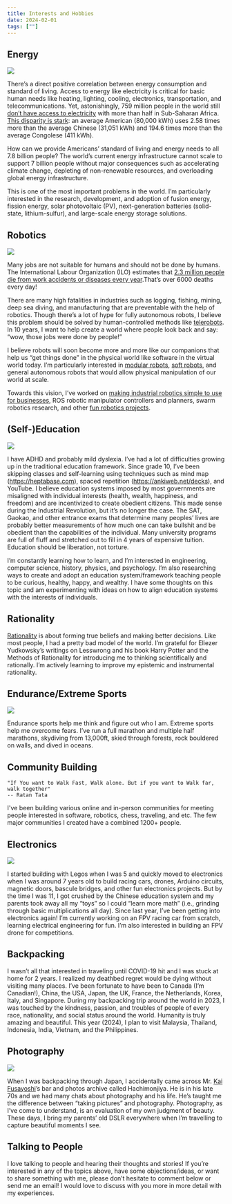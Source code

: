 ```yaml
---
title: Interests and Hobbies
date: 2024-02-01
tags: [""]
---
```


## Energy

![](https://cln.sh/Bd4Bq2sj/download)

There’s a direct positive correlation between energy consumption and standard of living. Access to energy like electricity is critical for basic human needs like heating, lighting, cooling, electronics, transportation, and telecommunications. Yet, astonishingly, 759 million people in the world still [don’t have access to electricity](https://ourworldindata.org/grapher/number-without-electricity-by-region?time=latest) with more than half in Sub-Saharan Africa. [This disparity is stark](https://ourworldindata.org/per-capita-energy): an average American (80,000 kWh) uses 2.58 times more than the average Chinese (31,051 kWh) and 194.6 times more than the average Congolese (411 kWh).

How can we provide Americans’ standard of living and energy needs to all 7.8 billion people? The world’s current energy infrastructure cannot scale to support 7 billion people without major consequences such as accelerating climate change, depleting of non-renewable resources, and overloading global energy infrastructure.

This is one of the most important problems in the world. I’m particularly interested in the research, development, and adoption of fusion energy, fission energy, solar photovoltaic (PV), next-generation batteries (solid-state, lithium-sulfur), and large-scale energy storage solutions.



## Robotics

![](https://cln.sh/QN4c1rR0/download)

Many jobs are not suitable for humans and should not be done by humans. The International Labour Organization (ILO) estimates that [2.3 million people die from work accidents or diseases every year]( https://www.ilo.org/moscow/areas-of-work/occupational-safety-and-health/WCMS_249278/lang--en/index.htm#:~:text=The%20ILO%20estimates%20that%20some,6000%20deaths%20every%20single%20day.).That’s over 6000 deaths every day!

There are many high fatalities in industries such as logging, fishing, mining, deep sea diving, and manufacturing that are preventable with the help of robotics. Though there’s a lot of hype for fully autonomous robots, I believe this problem should be solved by human-controlled methods like [telerobots](https://en.wikipedia.org/wiki/Telerobotics). In 10 years, I want to help create a world where people look back and say: “wow, those jobs were done by people!”

I believe robots will soon become more and more like our companions that help us “get things done” in the physical world like software in the virtual world today. I’m particularly interested in [modular robots](https://en.wikipedia.org/wiki/Self-reconfiguring_modular_robot), [soft robots](https://en.wikipedia.org/wiki/Soft_robotics), and general autonomous robots that would allow physical manipulation of our world at scale.

Towards this vision, I’ve worked on [making industrial robotics simple to use for businesses](https://www.flojoy.ai), ROS robotic manipulator controllers and planners, swarm robotics research, and other [fun robotics projects](https://jingxiangmo.com/projects).



## (Self-)Education

![](https://cln.sh/L5K6fKbH/download)

I have ADHD and probably mild dyslexia. I’ve had a lot of difficulties growing up in the traditional education framework. Since grade 10, I’ve been skipping classes and self-learning using techniques such as mind map (https://heptabase.com), spaced repetition (https://ankiweb.net/decks), and YouTube. I believe education systems imposed by most governments are misaligned with individual interests (health, wealth, happiness, and freedom) and are incentivized to create obedient citizens. This made sense during the Industrial Revolution, but it’s no longer the case. The SAT, Gaokao, and other entrance exams that determine many peoples’ lives are probably better measurements of how much one can take bullshit and be obedient than the capabilities of the individual. Many university programs are full of fluff and stretched out to fill in 4 years of expensive tuition. Education should be liberation, not torture.

I’m constantly learning how to learn, and I’m interested in engineering, computer science, history, physics, and psychology. I’m also researching ways to create and adopt an education system/framework teaching people to be curious, healthy, happy, and wealthy. I have some thoughts on this topic and am experimenting with ideas on how to align education systems with the interests of individuals.


## Rationality

[Rationality](https://www.lesswrong.com/posts/RcZCwxFiZzE6X7nsv/what-do-we-mean-by-rationality-1) is about forming true beliefs and making better decisions. Like most people, I had a pretty bad model of the world. I’m grateful for Eliezer Yudkowsky’s writings on Lesswrong and his book Harry Potter and the Methods of Rationality for introducing me to thinking scientifically and rationally. I’m actively learning to improve my epistemic and instrumental rationality.


## Endurance/Extreme Sports

![](https://cln.sh/r2Dvms46/download)

Endurance sports help me think and figure out who I am. Extreme sports help me overcome fears. I’ve run a full marathon and multiple half marathons, skydiving from 13,000ft, skied through forests, rock bouldered on walls, and dived in oceans.

## Community Building
    "If You want to Walk Fast, Walk alone. But if you want to Walk far, walk together"
    -- Ratan Tata

I've been building various online and in-person communities for meeting people interested in software, robotics, chess, traveling, and etc. The few major communities I created have a combined 1200+ people.  

## Electronics
![](https://cln.sh/QJhVYqbr/download)

I started building with Legos when I was 5 and quickly moved to electronics when I was around 7 years old to build racing cars, drones, Arduino circuits, magnetic doors, bascule bridges, and other fun electronics projects. But by the time I was 11, I got crushed by the Chinese education system and my parents took away all my “toys” so I could “learn more math” (i.e., grinding through basic multiplications all day). Since last year, I’ve been getting into electronics again! I’m currently working on an FPV racing car from scratch, learning electrical engineering for fun. I’m also interested in building an FPV drone for competitions.


## Backpacking
I wasn’t all that interested in traveling until COVID-19 hit and I was stuck at home for 2 years. I realized my deathbed regret would be dying without visiting many places. I’ve been fortunate to have been to Canada (I’m Canadian!), China, the USA, Japan, the UK, France, the Netherlands, Korea, Italy, and Singapore. During my backpacking trip around the world in 2023, I was touched by the kindness, passion, and troubles of people of every race, nationality, and social status around the world. Humanity is truly amazing and beautiful. This year (2024), I plan to visit Malaysia, Thailand, Indonesia, India, Vietnam, and the Philippines.

## Photography
![](https://pbs.twimg.com/media/FxN80B7aUAA6Nmx.jpg)

When I was backpacking through Japan, I accidentally came across Mr. [Kai Fusayoshi](https://www.huckmag.com/article/kai-fusayoshi-reflects-on-a-life-shooting-the-streets-of-kyoto)’s bar and photos archive called Hachimonjiya. He is in his late 70s and we had many chats about photography and his life. He’s taught me the difference between “taking pictures” and photography. Photography, as I’ve come to understand, is an evaluation of my own judgment of beauty. These days, I bring my parents’ old DSLR everywhere when I’m travelling to capture beautiful moments I see.


## Talking to People
I love talking to people and hearing their thoughts and stories! If you’re interested in any of the topics above, have some objections/ideas, or want to share something with me, please don’t hesitate to comment below or send me an email! I would love to discuss with you more in more detail with my experiences.